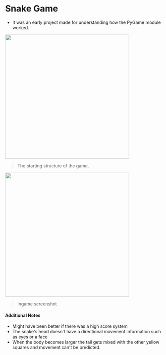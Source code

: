 # Snake Game
* It was an early project made for understanding how the PyGame module worked.
<img src="https://user-images.githubusercontent.com/68196837/223507904-daa8ebe7-54c6-43af-9795-13c0cf3e7054.png" width="400">

>The starting structure of the game.

<img src="https://user-images.githubusercontent.com/68196837/223509270-c3b56175-5d7d-4c35-84f8-93dcc6efee56.png" width="400">

>Ingame screenshot

#### Additional Notes
* Might have been better if there was a high score system
* The snake's head doesn't have a directional movement information such as eyes or a face
* When the body becomes larger the tail gets mixed with the other yellow squares and movement can't be predicted.
